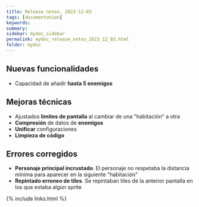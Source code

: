 ```yaml
---
title: Release notes. 2023-12-03
tags: [documentation]
keywords:
summary: 
sidebar: mydoc_sidebar
permalink: mydoc_release_notes_2023_12_03.html
folder: mydoc
---
```


## Nuevas funcionalidades
* Capacidad de añadir **hasta 5 enemigos**

## Mejoras técnicas
* Ajustados **limites de pantalla** al cambiar de una "habitación" a otra
* **Compresión** de datos de **enemigos**
* **Unificar** configuraciones
* **Limpieza de código**

## Errores corregidos
* **Personaje principal incrustado**. El personaje no respetaba la distancia mínima para aparecer en la siguiente "habitación"
* **Repintado erroneo de tiles**. Se repintaban tiles de la anterior pantalla en los que estaba algún sprite

{% include links.html %}

